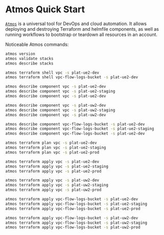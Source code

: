 # Atmos Quick Start

[`Atmos`](https://github.com/cloudposse/atmos) is a universal tool for DevOps and cloud automation. It allows
deploying and destroying Terraform and helmfile components, as well as running workflows to bootstrap or teardown all
resources in an account.

Noticeable Atmos commands:

```bash
atmos version
atmos validate stacks
atmos describe stacks

atmos terraform shell vpc -s plat-ue2-dev
atmos terraform shell vpc-flow-logs-bucket -s plat-ue2-dev

atmos describe component vpc -s plat-ue2-dev
atmos describe component vpc -s plat-ue2-staging
atmos describe component vpc -s plat-ue2-dev

atmos describe component vpc -s plat-uw2-dev
atmos describe component vpc -s plat-uw2-staging
atmos describe component vpc -s plat-uw2-dev

atmos describe component vpc-flow-logs-bucket -s plat-ue2-dev
atmos describe component vpc-flow-logs-bucket -s plat-ue2-staging
atmos describe component vpc-flow-logs-bucket -s plat-ue2-dev

atmos terraform plan vpc -s plat-ue2-dev
atmos terraform plan vpc -s plat-ue2-staging
atmos terraform plan vpc -s plat-ue2-prod

atmos terraform apply vpc -s plat-ue2-dev
atmos terraform apply vpc -s plat-ue2-staging
atmos terraform apply vpc -s plat-ue2-prod

atmos terraform apply vpc -s plat-uw2-dev
atmos terraform apply vpc -s plat-uw2-staging
atmos terraform apply vpc -s plat-uw2-prod

atmos terraform apply vpc-flow-logs-bucket -s plat-ue2-dev
atmos terraform apply vpc-flow-logs-bucket -s plat-ue2-staging
atmos terraform apply vpc-flow-logs-bucket -s plat-ue2-prod

atmos terraform apply vpc-flow-logs-bucket -s plat-uw2-dev
atmos terraform apply vpc-flow-logs-bucket -s plat-uw2-staging
atmos terraform apply vpc-flow-logs-bucket -s plat-uw2-prod
```

